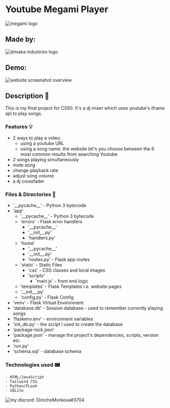 # 
# Youtube Megami Player
![megami logo](https://megamiclub.bg/plovdiv/wp-content/themes/megami-plovdiv/images/logo.png)

  
## Made by:
![dimaka industries logo](https://i.imgur.com/2oHgAxZ.png)  

## Demo:  <URL HERE>
  
![website screenshot overview](https://i.imgur.com/nIh5u4D.jpg)
## Description 📜
  This is my final project for CS50. It's a dj mixer which uses youtube's iframe api to play songs.
  
 ### Features 💡
  - 2 ways to play a video:
    - using a youtube URL
    - using a song name. the website let's you choose between the 6 most common results from searching Youtube
  - 2 songs playing simultaneously
  - mute song
  - change playback rate
  - adjust song volume
  - a dj crossfader
  
### Files & Directories 📁


  - '&#95;&#95;pycache__' - Python 3 bytecode 
  - 'app' 
    - '&#95;&#95;pycache__' - Python 3 bytecode 
    - 'errors' - Flask error handlers 
      - '&#95;&#95;pycache__'
      - '&#95;&#95;init__.py'
      - 'handlers.py' 
    - 'home' 
      - '&#95;&#95;pycache__'
      - '&#95;&#95;init__.py'
      - 'routes.py' - Flask app routes
    - 'static' - Static Files 
      - 'css' - CSS classes and local images
      - 'scripts'
        - 'main.js' - front end logic
    - 'templates' - Flask Templates i.e. website pages 
    - '&#95;&#95;init__.py'
    - 'config.py' - Flask Config
  - 'venv' - Flask Virtual Environment
  - 'database.db' - Session database - used to remember currently playing songs
  - 'flaskenv.env' - environment variables
  - 'init_db.py' - the script I used to create the database
  - 'package-lock.json'
  - 'package.json' - manage the project's dependencies, scripts, version etc.
  - 'run.py' 
  - 'schema.sql' - database schema
  
  
  
  
  
 ### Technologies used 📟
    - HTML/JavaScript
    - Tailwind CSS
    - Python/FLask
    - SQLite
  
  ![my discord: DimchoMorkova#3704](https://i.imgur.com/vTPP3Z2.png)
